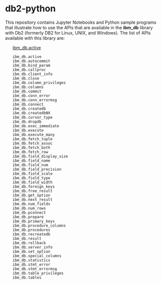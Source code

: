 # db2-python
This repository contains Jupyter Notebooks and Python sample programs that illustrate how to use the APIs that are available in the <b>ibm_db</b> library with Db2 (formerly DB2 for Linux, UNIX, and Windows). The list of APIs available with this library are:

<ul>
  <a href="https://github.com/IBM/db2-python/HTML_Documentation/ibm_db-active.html">ibm_db.active</a> 

    ibm_db.active
    ibm_db.autocommit
    ibm_db.bind_param
    ibm_db.callproc
    ibm_db.client_info
    ibm_db.close
    ibm_db.column_privileges
    ibm_db.columns
    ibm_db.commit
    ibm_db.conn_error
    ibm_db.conn_errormsg
    ibm_db.connect
    ibm_db.createdb
    ibm_db.createdbNX
    ibm_db.cursor_type
    ibm_db.dropdb
    ibm_db.exec_immediate
    ibm_db.execute
    ibm_db.execute_many
    ibm_db.fetch_tuple
    ibm_db.fetch_assoc
    ibm_db.fetch_both
    ibm_db.fetch_row
    ibm_db.field_display_size
    ibm_db.field_name
    ibm_db.field_num
    ibm_db.field_precision
    ibm_db.field_scale
    ibm_db.field_type
    ibm_db.field_width
    ibm_db.foreign_keys
    ibm_db.free_result
    ibm_db.get_option
    ibm_db.next_result
    ibm_db.num_fields
    ibm_db.num_rows
    ibm_db.pconnect
    ibm_db.prepare
    ibm_db.primary_keys
    ibm_db.procedure_columns
    ibm_db.procedures
    ibm_db.recreatedb
    ibm_db.result
    ibm_db.rollback
    ibm_db.server_info
    ibm_db.set_option
    ibm_db.special_columns
    ibm_db.statistics
    ibm_db.stmt_error
    ibm_db.stmt_errormsg
    ibm_db.table_privileges
    ibm_db.tables
